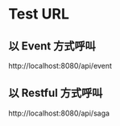 # Test URL

## 以 Event 方式呼叫

  http://localhost:8080/api/event

## 以 Restful 方式呼叫

  http://localhost:8080/api/saga
